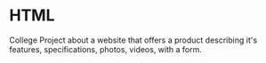 # HTML
 College Project about a website that offers a product describing it's features, specifications,
 photos, videos, with a form.
